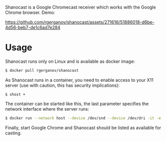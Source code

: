 Shanocast is a Google Chromecast receiver which works with the Google Chrome browser. Demo:



https://github.com/rgerganov/shanocast/assets/271616/51886018-d6be-4d56-beb7-de1c6ad7e284



# Usage

Shanocast runs only on Linux and is available as docker image:

```bash
$ docker pull rgerganov/shanocast
```

As Shanocast runs in a container, you need to enable access to your X11 server (use with caution, this has security implications):
```
$ xhost +
```

The container can be started like this, the last parameter specifies the network interface where the server runs:
```bash
$ docker run --network host --device /dev/snd --device /dev/dri -it -e DISPLAY -v /tmp/.X11-unix:/tmp/.X11-unix shanocast lo
```

Finally, start Google Chrome and Shanocast should be listed as available for casting.

